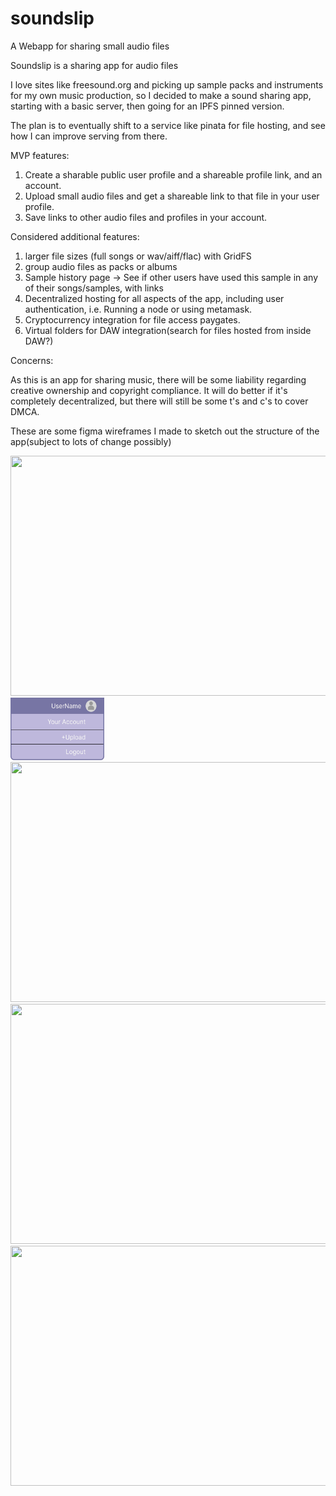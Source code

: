 # soundslip
A Webapp for sharing small audio files

Soundslip is a sharing app for audio files

I love sites like freesound.org and picking up sample packs and instruments for my own music production,
so I decided to make a sound sharing app, starting with a basic server, then going for an IPFS pinned version.

The plan is to eventually shift to a service like pinata for file hosting, and see how I can improve serving from there.


MVP features:

1) Create a sharable public user profile and a shareable profile link, and an account.
2) Upload small audio files and get a shareable link to that file in your user profile.
3) Save links to other audio files and profiles in your account.

Considered additional features:

1) larger file sizes (full songs or wav/aiff/flac) with GridFS
2) group audio files as packs or albums
3) Sample history page -> See if other users have used this sample in any of their songs/samples, with links
4) Decentralized hosting for all aspects of the app, including user authentication, i.e. Running a node or using metamask.
5) Cryptocurrency integration for file access paygates.
6) Virtual folders for DAW integration(search for files hosted from inside DAW?)

Concerns:

As this is an app for sharing music, there will be some liability regarding creative ownership and copyright 
compliance. It will do better if it's completely decentralized, but there will still be some t's and c's to 
cover DMCA.

These are some figma wireframes I made to sketch out the structure of the app(subject to lots of change possibly)



<img src="https://github.com/collectivenectar/soundslip/blob/main/WireframeSearch.jpg?raw=true" width="683" height="384">
<img src="https://github.com/collectivenectar/soundslip/blob/main/WireFrameAccount.jpg?raw=true" width="150" height="100">
<img src="https://github.com/collectivenectar/soundslip/blob/main/WireframeAccountInfo.jpg?raw=true" width="683" height="384">
<img src="https://github.com/collectivenectar/soundslip/blob/main/WireframeUploadS1.jpg?raw=true" width="683" height="384">
<img src="https://github.com/collectivenectar/soundslip/blob/main/WireframeUploadS2.jpg?raw=true" width="683" height="384">


